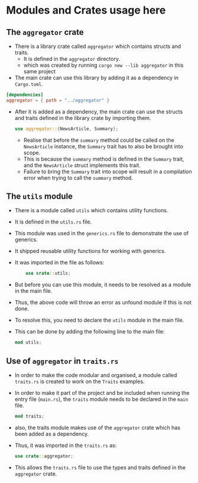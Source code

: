 # Modules and Crates usage here

## The `aggregator` crate
- There is a library crate called `aggregator` which contains structs and traits.
  - It is defined in the `aggregator` directory.
  - which was created by running `cargo new --lib aggregator` in this same project
- The main crate can use this library by adding it as a dependency in `Cargo.toml`.
```toml
[dependencies]
aggregator = { path = "../aggregator" }
```

- After it is added as a dependency, the main crate can use the structs and traits defined in the library crate by importing them.
    ```rust
    use aggregator::{NewsArticle, Summary};
    ```
   - Realise that before the `summary` method could be called on the `NewsArticle` instance,
   the `Summary` trait has to also be brought into scope.
   - This is because the `summary` method is defined in the `Summary` trait, and the `NewsArticle` struct implements this trait.
   - Failure to bring the `Summary` trait into scope will result in a compilation error when trying to call the `summary` method.

## The `utils` module
- There is a module called `utils` which contains utility functions.
- It is defined in the `utils.rs` file.
- This module was used in the `generics.rs` file to demonstrate the use of generics.
- It shipped reusable utility functions for working with generics.
- It was imported in the file as follows:
    ```rust
        use crate::utils;
    ```
- But before you can use this module, it needs to be resolved as a module in the main file.
- Thus, the above code will throw an error as unfound module if this is not done.

- To resolve this, you need to declare the `utils` module in the main file.
- This can be done by adding the following line to the main file:
    ```rust
    mod utils;
    ```

## Use of `aggregator` in `traits.rs`
- In order to make the code modular and organised, 
a module called `traits.rs` is created to work on the `Traits` examples.
- In order to make it part of the project and be included when running the entry file (`main.rs`),
the `traits` module needs to be declared in the `main` file.
    ```rust
    mod traits;
    ```

- also, the traits module makes use of the `aggregator` crate which has been added as a dependency.
- Thus, it was imported in the `traits.rs` as:
    ```rust
    use crate::aggregator;
    ```
- This allows the `traits.rs` file to use the types and traits defined in the `aggregator` crate.